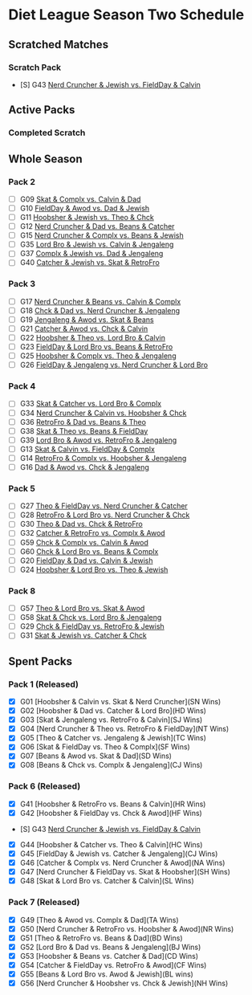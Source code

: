 # Diet League Season Two Schedule

## Scratched Matches

### Scratch Pack

-   [S] G43 [Nerd Cruncher & Jewish vs. FieldDay & Calvin](xxx)

## Active Packs

### Completed Scratch

## Whole Season

### Pack 2

-   [ ] G09 [Skat & Complx vs. Calvin & Dad](xxx)
-   [ ] G10 [FieldDay & Awod vs. Dad & Jewish](xxx)
-   [ ] G11 [Hoobsher & Jewish vs. Theo & Chck](xxx)
-   [ ] G12 [Nerd Cruncher & Dad vs. Beans & Catcher](xxx)
-   [ ] G15 [Nerd Cruncher & Complx vs. Beans & Jewish](xxx)
-   [ ] G35 [Lord Bro & Jewish vs. Calvin & Jengaleng](xxx)
-   [ ] G37 [Complx & Jewish vs. Dad & Jengaleng](xxx)
-   [ ] G40 [Catcher & Jewish vs. Skat & RetroFro](xxx)

### Pack 3

-   [ ] G17 [Nerd Cruncher & Beans vs. Calvin & Complx](xxx)
-   [ ] G18 [Chck & Dad vs. Nerd Cruncher & Jengaleng](xxx)
-   [ ] G19 [Jengaleng & Awod vs. Skat & Beans](xxx)
-   [ ] G21 [Catcher & Awod vs. Chck & Calvin](xxx)
-   [ ] G22 [Hoobsher & Theo vs. Lord Bro & Calvin](xxx)
-   [ ] G23 [FieldDay & Lord Bro vs. Beans & RetroFro](xxx)
-   [ ] G25 [Hoobsher & Complx vs. Theo & Jengaleng](xxx)
-   [ ] G26 [FieldDay & Jengaleng vs. Nerd Cruncher & Lord Bro](xxx)

### Pack 4

-   [ ] G33 [Skat & Catcher vs. Lord Bro & Complx](xxx)
-   [ ] G34 [Nerd Cruncher & Calvin vs. Hoobsher & Chck](xxx)
-   [ ] G36 [RetroFro & Dad vs. Beans & Theo](xxx)
-   [ ] G38 [Skat & Theo vs. Beans & FieldDay](xxx)
-   [ ] G39 [Lord Bro & Awod vs. RetroFro & Jengaleng](xxx)
-   [ ] G13 [Skat & Calvin vs. FieldDay & Complx](xxx)
-   [ ] G14 [RetroFro & Complx vs. Hoobsher & Jengaleng](xxx)
-   [ ] G16 [Dad & Awod vs. Chck & Jengaleng](xxx)

### Pack 5

-   [ ] G27 [Theo & FieldDay vs. Nerd Cruncher & Catcher](xxx)
-   [ ] G28 [RetroFro & Lord Bro vs. Nerd Cruncher & Chck](xxx)
-   [ ] G30 [Theo & Dad vs. Chck & RetroFro](xxx)
-   [ ] G32 [Catcher & RetroFro vs. Complx & Awod](xxx)
-   [ ] G59 [Chck & Complx vs. Calvin & Awod](xxx)
-   [ ] G60 [Chck & Lord Bro vs. Beans & Complx](xxx)
-   [ ] G20 [FieldDay & Dad vs. Calvin & Jewish](xxx)
-   [ ] G24 [Hoobsher & Lord Bro vs. Theo & Jewish](xxx)

### Pack 8

-   [ ] G57 [Theo & Lord Bro vs. Skat & Awod](xxx)
-   [ ] G58 [Skat & Chck vs. Lord Bro & Jengaleng](xxx)
-   [ ] G29 [Chck & FieldDay vs. RetroFro & Jewish](xxx)
-   [ ] G31 [Skat & Jewish vs. Catcher & Chck](xxx)

## Spent Packs

### Pack 1 (Released)

-   [x] G01 [Hoobsher & Calvin vs. Skat & Nerd Cruncher](SN Wins)
-   [x] G02 [Hoobsher & Dad vs. Catcher & Lord Bro](HD Wins)
-   [x] G03 [Skat & Jengaleng vs. RetroFro & Calvin](SJ Wins)
-   [x] G04 [Nerd Cruncher & Theo vs. RetroFro & FieldDay](NT Wins)
-   [x] G05 [Theo & Catcher vs. Jengaleng & Jewish](TC Wins)
-   [x] G06 [Skat & FieldDay vs. Theo & Complx](SF Wins)
-   [x] G07 [Beans & Awod vs. Skat & Dad](SD Wins)
-   [x] G08 [Beans & Chck vs. Complx & Jengaleng](CJ Wins)

### Pack 6 (Released)

-   [x] G41 [Hoobsher & RetroFro vs. Beans & Calvin](HR Wins)
-   [x] G42 [Hoobsher & FieldDay vs. Chck & Awod](HF Wins)
-   [S] G43 [Nerd Cruncher & Jewish vs. FieldDay & Calvin](xxx)
-   [x] G44 [Hoobsher & Catcher vs. Theo & Calvin](HC Wins)
-   [x] G45 [FieldDay & Jewish vs. Catcher & Jengaleng](CJ Wins)
-   [x] G46 [Catcher & Complx vs. Nerd Cruncher & Awod](NA Wins)
-   [x] G47 [Nerd Cruncher & FieldDay vs. Skat & Hoobsher](SH Wins)
-   [x] G48 [Skat & Lord Bro vs. Catcher & Calvin](SL Wins)

### Pack 7 (Released)

-   [x] G49 [Theo & Awod vs. Complx & Dad](TA Wins)
-   [x] G50 [Nerd Cruncher & RetroFro vs. Hoobsher & Awod](NR Wins)
-   [x] G51 [Theo & RetroFro vs. Beans & Dad](BD Wins)
-   [x] G52 [Lord Bro & Dad vs. Beans & Jengaleng](BJ Wins)
-   [x] G53 [Hoobsher & Beans vs. Catcher & Dad](CD Wins)
-   [x] G54 [Catcher & FieldDay vs. RetroFro & Awod](CF Wins)
-   [x] G55 [Beans & Lord Bro vs. Awod & Jewish](BL wins)
-   [x] G56 [Nerd Cruncher & Hoobsher vs. Chck & Jewish](NH Wins)
